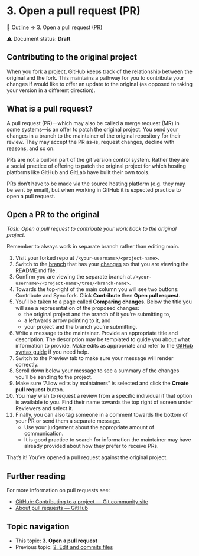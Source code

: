 # 3. Open a pull request (PR)

🍞 [Outline](../README.md) → 3. Open a pull request (PR)

⚠️ Document status: **Draft**

## Contributing to the original project

When you fork a project, GitHub keeps track of the relationship between the original and the fork. This maintains a pathway for you to contribute your changes if would like to offer an update to the original (as opposed to taking your version in a different direction). 

## What is a pull request?

A pull request (PR)—which may also be called a merge request (MR) in some systems—is an offer to patch the original project. You send your changes in a branch to the maintainer of the original repository for their review. They may accept the PR as-is, request changes, decline with reasons, and so on.

PRs are not a built-in part of the git version control system. Rather they are a social practice of offering to patch the original project for which hosting platforms like GitHub and GitLab have built their own tools. 

PRs don’t have to be made via the source hosting platform (e.g. they may be sent by email), but when working in GitHub it is expected practice to open a pull request.

## Open a PR to the original

*Task: Open a pull request to contribute your work back to the original project.*

Remember to always work in separate branch rather than editing main.

1. Visit your forked repo at `/<your-username>/<project-name>`.
2. Switch to the [branch](1-fork-and-branch.md) that has your [changes](2-edit-and-commit.md) so that you are viewing the README.md file. 
3. Confirm you are viewing the separate branch at `/<your-username>/<project-name>/tree/<branch-name>`.
4. Towards the top-right of the main column you will see two buttons: Contribute and Sync fork. Click **Contribute** then **Open  pull request**.
5. You’ll be taken to a page called **Comparing changes**. Below the title you will see a representation of the proposed changes: 
	- the original project and the branch of it you’re submitting to, 
	- a leftwards arrow pointing to it, and
	- your project and the branch you’re submitting.
6. Write a message to the maintainer. Provide an appropriate title and description. The description may be templated to guide you about what information to provide. Make edits as appropriate and refer to the [GitHub syntax guide](https://docs.github.com/en/get-started/writing-on-github/getting-started-with-writing-and-formatting-on-github/basic-writing-and-formatting-syntax) if you need help.
7. Switch to the Preview tab to make sure your message will render correctly.
8. Scroll down below your message to see a summary of the changes you’ll be sending to the project.
9. Make sure “Allow edits by maintainers” is selected and click the **Create pull request** button.
10. You may wish to request a review from a specific individual if that option is available to you. Find their name towards the top right of screen under Reviewers and select it.
11. Finally, you can also tag someone in a comment towards the bottom of your PR or send them a separate message.
	- Use your judgement about the appropriate amount of communication.
	- It is good practice to search for information the maintainer may have already provided about how they prefer to receive PRs.

That’s it! You’ve opened a pull request against the original project.

## Further reading

For more information on pull requests see:

*	[GitHub: Contributing to a project — Git community site](https://git-scm.com/book/en/v2/GitHub-Contributing-to-a-Project)
*	[About pull requests — GitHub](https://docs.github.com/en/pull-requests/collaborating-with-pull-requests/proposing-changes-to-your-work-with-pull-requests/creating-a-pull-request-from-a-fork)

## Topic navigation

*	This topic: **3. Open a pull request**
*	Previous topic: [2. Edit and commits files](2-edit-and-commit.md)
